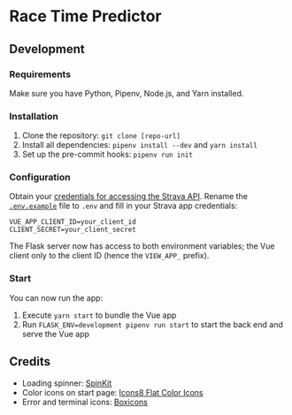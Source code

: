 # Race Time Predictor

## Development

### Requirements

Make sure you have Python, Pipenv, Node.js, and Yarn installed.


### Installation

1. Clone the repository: `git clone [repo-url]`
2. Install all dependencies: `pipenv install --dev` and `yarn install`
3. Set up the pre-commit hooks: `pipenv run init`


### Configuration

Obtain your [credentials for accessing the Strava API](https://developers.strava.com). Rename the [`.env.example`](.env.example) file to `.env` and fill in your Strava app credentials:

```
VUE_APP_CLIENT_ID=your_client_id
CLIENT_SECRET=your_client_secret
```

The Flask server now has access to both environment variables; the Vue client only to the client ID (hence the `VIEW_APP_` prefix). 


### Start

You can now run the app:

1. Execute `yarn start` to bundle the Vue app
2. Run `FLASK_ENV=development pipenv run start` to start the back end and serve the Vue app


## Credits

* Loading spinner: [SpinKit](http://tobiasahlin.com/spinkit/)
* Color icons on start page: [Icons8 Flat Color Icons](https://github.com/icons8/flat-color-icons)
* Error and terminal icons: [Boxicons](https://boxicons.com)
